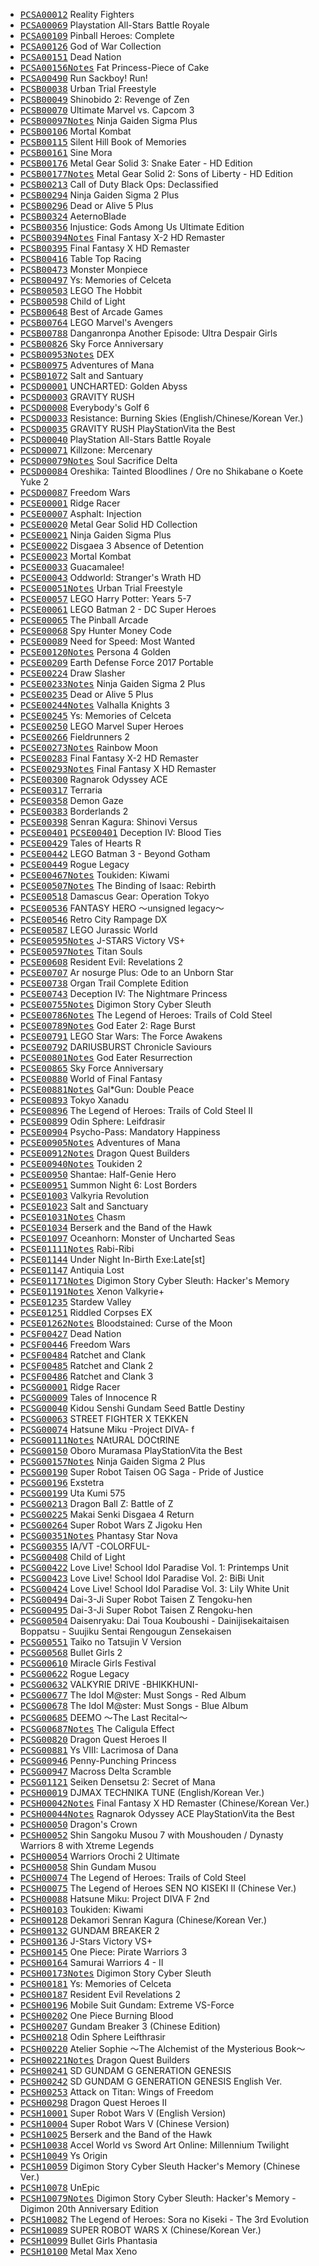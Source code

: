 * <kbd>[PCSA00012](https://github.com/r0ah/vitacheat/blob/master/PCSA00012.psv)</kbd> Reality Fighters
* <kbd>[PCSA00069](https://github.com/r0ah/vitacheat/blob/master/PCSA00069.psv)</kbd> Playstation All-Stars Battle Royale
* <kbd>[PCSA00109](https://github.com/r0ah/vitacheat/blob/master/PCSA00109.psv)</kbd> Pinball Heroes: Complete
* <kbd>[PCSA00126](https://github.com/r0ah/vitacheat/blob/master/PCSA00126.psv)</kbd> God of War Collection
* <kbd>[PCSA00151](https://github.com/r0ah/vitacheat/blob/master/PCSA00151.psv)</kbd> Dead Nation
* <kbd>[PCSA00156](https://github.com/r0ah/vitacheat/blob/master/PCSA00156.psv)</kbd><kbd>[Notes](https://github.com/r0ah/vitacheat/wiki/PCSA00156)</kbd> Fat Princess-Piece of Cake
* <kbd>[PCSA00490](https://github.com/r0ah/vitacheat/blob/master/PCSA00490.psv)</kbd> Run Sackboy! Run!
* <kbd>[PCSB00038](https://github.com/r0ah/vitacheat/blob/master/PCSB00038.psv)</kbd> Urban Trial Freestyle
* <kbd>[PCSB00049](https://github.com/r0ah/vitacheat/blob/master/PCSB00049.psv)</kbd> Shinobido 2: Revenge of Zen
* <kbd>[PCSB00070](https://github.com/r0ah/vitacheat/blob/master/PCSB00070.psv)</kbd> Ultimate Marvel vs. Capcom 3
* <kbd>[PCSB00097](https://github.com/r0ah/vitacheat/blob/master/PCSB00097.psv)</kbd><kbd>[Notes](https://github.com/r0ah/vitacheat/wiki/PCSB00097)</kbd> Ninja Gaiden Sigma Plus
* <kbd>[PCSB00106](https://github.com/r0ah/vitacheat/blob/master/PCSB00106.psv)</kbd> Mortal Kombat
* <kbd>[PCSB00115](https://github.com/r0ah/vitacheat/blob/master/PCSB00115.psv)</kbd> Silent Hill Book of Memories
* <kbd>[PCSB00161](https://github.com/r0ah/vitacheat/blob/master/PCSB00161.psv)</kbd> Sine Mora
* <kbd>[PCSB00176](https://github.com/r0ah/vitacheat/blob/master/PCSB00176.psv)</kbd> Metal Gear Solid 3: Snake Eater - HD Edition
* <kbd>[PCSB00177](https://github.com/r0ah/vitacheat/blob/master/PCSB00177.psv)</kbd><kbd>[Notes](https://github.com/r0ah/vitacheat/wiki/PCSB00177)</kbd> Metal Gear Solid 2: Sons of Liberty - HD Edition
* <kbd>[PCSB00213](https://github.com/r0ah/vitacheat/blob/master/PCSB00213.psv)</kbd> Call of Duty Black Ops: Declassified
* <kbd>[PCSB00294](https://github.com/r0ah/vitacheat/blob/master/PCSB00294.psv)</kbd> Ninja Gaiden Sigma 2 Plus
* <kbd>[PCSB00296](https://github.com/r0ah/vitacheat/blob/master/PCSB00296.psv)</kbd> Dead or Alive 5 Plus
* <kbd>[PCSB00324](https://github.com/r0ah/vitacheat/blob/master/PCSB00324.psv)</kbd> AeternoBlade
* <kbd>[PCSB00356](https://github.com/r0ah/vitacheat/blob/master/PCSB00356.psv)</kbd> Injustice: Gods Among Us Ultimate Edition
* <kbd>[PCSB00394](https://github.com/r0ah/vitacheat/blob/master/PCSB00394.psv)</kbd><kbd>[Notes](https://github.com/r0ah/vitacheat/wiki/PCSB00394)</kbd> Final Fantasy X-2 HD Remaster
* <kbd>[PCSB00395](https://github.com/r0ah/vitacheat/blob/master/PCSB00395.psv)</kbd> Final Fantasy X HD Remaster
* <kbd>[PCSB00416](https://github.com/r0ah/vitacheat/blob/master/PCSB00416.psv)</kbd> Table Top Racing
* <kbd>[PCSB00473](https://github.com/r0ah/vitacheat/blob/master/PCSB00473.psv)</kbd> Monster Monpiece
* <kbd>[PCSB00497](https://github.com/r0ah/vitacheat/blob/master/PCSB00497.psv)</kbd> Ys: Memories of Celceta
* <kbd>[PCSB00503](https://github.com/r0ah/vitacheat/blob/master/PCSB00503.psv)</kbd> LEGO The Hobbit
* <kbd>[PCSB00598](https://github.com/r0ah/vitacheat/blob/master/PCSB00598.psv)</kbd> Child of Light
* <kbd>[PCSB00648](https://github.com/r0ah/vitacheat/blob/master/PCSB00648.psv)</kbd> Best of Arcade Games
* <kbd>[PCSB00764](https://github.com/r0ah/vitacheat/blob/master/PCSB00764.psv)</kbd> LEGO Marvel's Avengers
* <kbd>[PCSB00788](https://github.com/r0ah/vitacheat/blob/master/PCSB00788.psv)</kbd> Danganronpa Another Episode: Ultra Despair Girls
* <kbd>[PCSB00826](https://github.com/r0ah/vitacheat/blob/master/PCSB00826.psv)</kbd> Sky Force Anniversary
* <kbd>[PCSB00953](https://github.com/r0ah/vitacheat/blob/master/PCSB00953.psv)</kbd><kbd>[Notes](https://github.com/r0ah/vitacheat/wiki/PCSB00953)</kbd> DEX
* <kbd>[PCSB00975](https://github.com/r0ah/vitacheat/blob/master/PCSB00975.psv)</kbd> Adventures of Mana
* <kbd>[PCSB01072](https://github.com/r0ah/vitacheat/blob/master/PCSB01072.psv)</kbd> Salt and Santuary
* <kbd>[PCSD00001](https://github.com/r0ah/vitacheat/blob/master/PCSD00001.psv)</kbd> UNCHARTED: Golden Abyss
* <kbd>[PCSD00003](https://github.com/r0ah/vitacheat/blob/master/PCSD00003.psv)</kbd> GRAVITY RUSH
* <kbd>[PCSD00008](https://github.com/r0ah/vitacheat/blob/master/PCSD00008.psv)</kbd> Everybody's Golf 6
* <kbd>[PCSD00033](https://github.com/r0ah/vitacheat/blob/master/PCSD00033.psv)</kbd> Resistance: Burning Skies (English/Chinese/Korean Ver.)
* <kbd>[PCSD00035](https://github.com/r0ah/vitacheat/blob/master/PCSD00035.psv)</kbd> GRAVITY RUSH PlayStationVita the Best
* <kbd>[PCSD00040](https://github.com/r0ah/vitacheat/blob/master/PCSD00040.psv)</kbd> PlayStation All-Stars Battle Royale
* <kbd>[PCSD00071](https://github.com/r0ah/vitacheat/blob/master/PCSD00071.psv)</kbd> Killzone: Mercenary
* <kbd>[PCSD00079](https://github.com/r0ah/vitacheat/blob/master/PCSD00079.psv)</kbd><kbd>[Notes](https://github.com/r0ah/vitacheat/wiki/PCSD00079)</kbd> Soul Sacrifice Delta
* <kbd>[PCSD00084](https://github.com/r0ah/vitacheat/blob/master/PCSD00084.psv)</kbd> Oreshika: Tainted Bloodlines / Ore no Shikabane o Koete Yuke 2
* <kbd>[PCSD00087](https://github.com/r0ah/vitacheat/blob/master/PCSD00087.psv)</kbd> Freedom Wars
* <kbd>[PCSE00001](https://github.com/r0ah/vitacheat/blob/master/PCSE00001.psv)</kbd> Ridge Racer
* <kbd>[PCSE00007](https://github.com/r0ah/vitacheat/blob/master/PCSE00007.psv)</kbd> Asphalt: Injection
* <kbd>[PCSE00020](https://github.com/r0ah/vitacheat/blob/master/PCSE00020.psv)</kbd> Metal Gear Solid HD Collection
* <kbd>[PCSE00021](https://github.com/r0ah/vitacheat/blob/master/PCSE00021.psv)</kbd> Ninja Gaiden Sigma Plus
* <kbd>[PCSE00022](https://github.com/r0ah/vitacheat/blob/master/PCSE00022.psv)</kbd> Disgaea 3 Absence of Detention
* <kbd>[PCSE00023](https://github.com/r0ah/vitacheat/blob/master/PCSE00023.psv)</kbd> Mortal Kombat
* <kbd>[PCSE00033](https://github.com/r0ah/vitacheat/blob/master/PCSE00033.psv)</kbd> Guacamalee!
* <kbd>[PCSE00043](https://github.com/r0ah/vitacheat/blob/master/PCSE00043.psv)</kbd> Oddworld: Stranger's Wrath HD
* <kbd>[PCSE00051](https://github.com/r0ah/vitacheat/blob/master/PCSE00051.psv)</kbd><kbd>[Notes](https://github.com/r0ah/vitacheat/wiki/PCSE00051)</kbd> Urban Trial Freestyle
* <kbd>[PCSE00057](https://github.com/r0ah/vitacheat/blob/master/PCSE00057.psv)</kbd> LEGO Harry Potter: Years 5-7
* <kbd>[PCSE00061](https://github.com/r0ah/vitacheat/blob/master/PCSE00061.psv)</kbd> LEGO Batman 2 - DC Super Heroes
* <kbd>[PCSE00065](https://github.com/r0ah/vitacheat/blob/master/PCSE00065.psv)</kbd> The Pinball Arcade
* <kbd>[PCSE00068](https://github.com/r0ah/vitacheat/blob/master/PCSE00068.psv)</kbd> Spy Hunter Money Code
* <kbd>[PCSE00089](https://github.com/r0ah/vitacheat/blob/master/PCSE00089.psv)</kbd> Need for Speed: Most Wanted
* <kbd>[PCSE00120](https://github.com/r0ah/vitacheat/blob/master/PCSE00120.psv)</kbd><kbd>[Notes](https://github.com/r0ah/vitacheat/wiki/PCSE00120)</kbd> Persona 4 Golden
* <kbd>[PCSE00209](https://github.com/r0ah/vitacheat/blob/master/PCSE00209.psv)</kbd> Earth Defense Force 2017 Portable
* <kbd>[PCSE00224](https://github.com/r0ah/vitacheat/blob/master/PCSE00224.psv)</kbd> Draw Slasher
* <kbd>[PCSE00233](https://github.com/r0ah/vitacheat/blob/master/PCSE00233.psv)</kbd><kbd>[Notes](https://github.com/r0ah/vitacheat/wiki/PCSE00233)</kbd> Ninja Gaiden Sigma 2 Plus
* <kbd>[PCSE00235](https://github.com/r0ah/vitacheat/blob/master/PCSE00235.psv)</kbd> Dead or Alive 5 Plus
* <kbd>[PCSE00244](https://github.com/r0ah/vitacheat/blob/master/PCSE00244.psv)</kbd><kbd>[Notes](https://github.com/r0ah/vitacheat/wiki/PCSE00244)</kbd> Valhalla Knights 3
* <kbd>[PCSE00245](https://github.com/r0ah/vitacheat/blob/master/PCSE00245.psv)</kbd> Ys: Memories of Celceta
* <kbd>[PCSE00250](https://github.com/r0ah/vitacheat/blob/master/PCSE00250.psv)</kbd> LEGO Marvel Super Heroes
* <kbd>[PCSE00266](https://github.com/r0ah/vitacheat/blob/master/PCSE00266.psv)</kbd> Fieldrunners 2
* <kbd>[PCSE00273](https://github.com/r0ah/vitacheat/blob/master/PCSE00273.psv)</kbd><kbd>[Notes](https://github.com/r0ah/vitacheat/wiki/PCSE00273)</kbd> Rainbow Moon
* <kbd>[PCSE00283](https://github.com/r0ah/vitacheat/blob/master/PCSE00283.psv)</kbd> Final Fantasy X-2 HD Remaster
* <kbd>[PCSE00293](https://github.com/r0ah/vitacheat/blob/master/PCSE00293.psv)</kbd><kbd>[Notes](https://github.com/r0ah/vitacheat/wiki/PCSE00293)</kbd> Final Fantasy X HD Remaster
* <kbd>[PCSE00300](https://github.com/r0ah/vitacheat/blob/master/PCSE00300.psv)</kbd> Ragnarok Odyssey ACE
* <kbd>[PCSE00317](https://github.com/r0ah/vitacheat/blob/master/PCSE00317.psv)</kbd> Terraria
* <kbd>[PCSE00358](https://github.com/r0ah/vitacheat/blob/master/PCSE00358.psv)</kbd> Demon Gaze
* <kbd>[PCSE00383](https://github.com/r0ah/vitacheat/blob/master/PCSE00383.psv)</kbd> Borderlands 2
* <kbd>[PCSE00398](https://github.com/r0ah/vitacheat/blob/master/PCSE00398.psv)</kbd> Senran Kagura: Shinovi Versus
* <kbd>[PCSE00401](https://github.com/r0ah/vitacheat/blob/master/PCSE00401.psv)</kbd> <kbd>[PCSE00401](https://github.com/r0ah/vitacheat/blob/master/PCSE00401.psv)</kbd> Deception IV: Blood Ties
* <kbd>[PCSE00429](https://github.com/r0ah/vitacheat/blob/master/PCSE00429.psv)</kbd> Tales of Hearts R
* <kbd>[PCSE00442](https://github.com/r0ah/vitacheat/blob/master/PCSE00442.psv)</kbd> LEGO Batman 3 - Beyond Gotham
* <kbd>[PCSE00449](https://github.com/r0ah/vitacheat/blob/master/PCSE00449.psv)</kbd> Rogue Legacy
* <kbd>[PCSE00467](https://github.com/r0ah/vitacheat/blob/master/PCSE00467.psv)</kbd><kbd>[Notes](https://github.com/r0ah/vitacheat/wiki/PCSE00467)</kbd> Toukiden: Kiwami
* <kbd>[PCSE00507](https://github.com/r0ah/vitacheat/blob/master/PCSE00507.psv)</kbd><kbd>[Notes](https://github.com/r0ah/vitacheat/wiki/PCSE00507)</kbd> The Binding of Isaac: Rebirth
* <kbd>[PCSE00518](https://github.com/r0ah/vitacheat/blob/master/PCSE00518.psv)</kbd> Damascus Gear: Operation Tokyo
* <kbd>[PCSE00536](https://github.com/r0ah/vitacheat/blob/master/PCSE00536.psv)</kbd> FANTASY HERO ～unsigned legacy～
* <kbd>[PCSE00546](https://github.com/r0ah/vitacheat/blob/master/PCSE00546.psv)</kbd> Retro City Rampage DX
* <kbd>[PCSE00587](https://github.com/r0ah/vitacheat/blob/master/PCSE00587.psv)</kbd> LEGO Jurassic World
* <kbd>[PCSE00595](https://github.com/r0ah/vitacheat/blob/master/PCSE00595.psv)</kbd><kbd>[Notes](https://github.com/r0ah/vitacheat/wiki/PCSE00595)</kbd> J-STARS Victory VS+
* <kbd>[PCSE00597](https://github.com/r0ah/vitacheat/blob/master/PCSE00597.psv)</kbd><kbd>[Notes](https://github.com/r0ah/vitacheat/wiki/PCSE00597)</kbd> Titan Souls
* <kbd>[PCSE00608](https://github.com/r0ah/vitacheat/blob/master/PCSE00608.psv)</kbd> Resident Evil: Revelations 2
* <kbd>[PCSE00707](https://github.com/r0ah/vitacheat/blob/master/PCSE00707.psv)</kbd> Ar nosurge Plus: Ode to an Unborn Star
* <kbd>[PCSE00738](https://github.com/r0ah/vitacheat/blob/master/PCSE00738.psv)</kbd> Organ Trail Complete Edition
* <kbd>[PCSE00743](https://github.com/r0ah/vitacheat/blob/master/PCSE00743.psv)</kbd> Deception IV: The Nightmare Princess
* <kbd>[PCSE00755](https://github.com/r0ah/vitacheat/blob/master/PCSE00755.psv)</kbd><kbd>[Notes](https://github.com/r0ah/vitacheat/wiki/PCSE00755)</kbd> Digimon Story Cyber Sleuth
* <kbd>[PCSE00786](https://github.com/r0ah/vitacheat/blob/master/PCSE00786.psv)</kbd><kbd>[Notes](https://github.com/r0ah/vitacheat/wiki/PCSE00786)</kbd> The Legend of Heroes: Trails of Cold Steel
* <kbd>[PCSE00789](https://github.com/r0ah/vitacheat/blob/master/PCSE00789.psv)</kbd><kbd>[Notes](https://github.com/r0ah/vitacheat/wiki/PCSE00801#PCSE00789)</kbd> God Eater 2: Rage Burst
* <kbd>[PCSE00791](https://github.com/r0ah/vitacheat/blob/master/PCSE00791.psv)</kbd> LEGO Star Wars: The Force Awakens
* <kbd>[PCSE00792](https://github.com/r0ah/vitacheat/blob/master/PCSE00792.psv)</kbd> DARIUSBURST Chronicle Saviours
* <kbd>[PCSE00801](https://github.com/r0ah/vitacheat/blob/master/PCSE00801.psv)</kbd><kbd>[Notes](https://github.com/r0ah/vitacheat/wiki/PCSE00801)</kbd> God Eater Resurrection
* <kbd>[PCSE00865](https://github.com/r0ah/vitacheat/blob/master/PCSE00865.psv)</kbd> Sky Force Anniversary
* <kbd>[PCSE00880](https://github.com/r0ah/vitacheat/blob/master/PCSE00880.psv)</kbd> World of Final Fantasy
* <kbd>[PCSE00881](https://github.com/r0ah/vitacheat/blob/master/PCSE00881.psv)</kbd><kbd>[Notes](https://github.com/r0ah/vitacheat/wiki/PCSE00881)</kbd> Gal*Gun: Double Peace
* <kbd>[PCSE00893](https://github.com/r0ah/vitacheat/blob/master/PCSE00893.psv)</kbd> Tokyo Xanadu
* <kbd>[PCSE00896](https://github.com/r0ah/vitacheat/blob/master/PCSE00896.psv)</kbd> The Legend of Heroes: Trails of Cold Steel II
* <kbd>[PCSE00899](https://github.com/r0ah/vitacheat/blob/master/PCSE00899.psv)</kbd> Odin Sphere: Leifdrasir
* <kbd>[PCSE00904](https://github.com/r0ah/vitacheat/blob/master/PCSE00904.psv)</kbd> Psycho-Pass: Mandatory Happiness
* <kbd>[PCSE00905](https://github.com/r0ah/vitacheat/blob/master/PCSE00905.psv)</kbd><kbd>[Notes](https://github.com/r0ah/vitacheat/wiki/PCSE00905)</kbd> Adventures of Mana
* <kbd>[PCSE00912](https://github.com/r0ah/vitacheat/blob/master/PCSE00912.psv)</kbd><kbd>[Notes](https://github.com/r0ah/vitacheat/wiki/PCSE00912)</kbd> Dragon Quest Builders
* <kbd>[PCSE00940](https://github.com/r0ah/vitacheat/blob/master/PCSE00940.psv)</kbd><kbd>[Notes](https://github.com/r0ah/vitacheat/wiki/PCSE00940)</kbd> Toukiden 2
* <kbd>[PCSE00950](https://github.com/r0ah/vitacheat/blob/master/PCSE00950.psv)</kbd> Shantae: Half-Genie Hero
* <kbd>[PCSE00951](https://github.com/r0ah/vitacheat/blob/master/PCSE00951.psv)</kbd> Summon Night 6: Lost Borders
* <kbd>[PCSE01003](https://github.com/r0ah/vitacheat/blob/master/PCSE01003.psv)</kbd> Valkyria Revolution
* <kbd>[PCSE01023](https://github.com/r0ah/vitacheat/blob/master/PCSE01023.psv)</kbd> Salt and Sanctuary
* <kbd>[PCSE01031](https://github.com/r0ah/vitacheat/blob/master/PCSE01031.psv)</kbd><kbd>[Notes](https://github.com/r0ah/vitacheat/wiki/PCSE01031)</kbd> Chasm
* <kbd>[PCSE01034](https://github.com/r0ah/vitacheat/blob/master/PCSE01034.psv)</kbd> Berserk and the Band of the Hawk
* <kbd>[PCSE01097](https://github.com/r0ah/vitacheat/blob/master/PCSE01097.psv)</kbd> Oceanhorn: Monster of Uncharted Seas
* <kbd>[PCSE01111](https://github.com/r0ah/vitacheat/blob/master/PCSE01111.psv)</kbd><kbd>[Notes](https://github.com/r0ah/vitacheat/wiki/PCSE01111)</kbd> Rabi-Ribi
* <kbd>[PCSE01144](https://github.com/r0ah/vitacheat/blob/master/PCSE01144.psv)</kbd> Under Night In-Birth Exe:Late[st]
* <kbd>[PCSE01147](https://github.com/r0ah/vitacheat/blob/master/PCSE01147.psv)</kbd> Antiquia Lost
* <kbd>[PCSE01171](https://github.com/r0ah/vitacheat/blob/master/PCSE01171.psv)</kbd><kbd>[Notes](https://github.com/r0ah/vitacheat/wiki/PCSE00755#PCSE01171)</kbd> Digimon Story Cyber Sleuth: Hacker's Memory
* <kbd>[PCSE01191](https://github.com/r0ah/vitacheat/blob/master/PCSE01191.psv)</kbd><kbd>[Notes](https://github.com/r0ah/vitacheat/wiki/PCSE01191)</kbd> Xenon Valkyrie+
* <kbd>[PCSE01235](https://github.com/r0ah/vitacheat/blob/master/PCSE01235.psv)</kbd> Stardew Valley
* <kbd>[PCSE01251](https://github.com/r0ah/vitacheat/blob/master/PCSE01251.psv)</kbd> Riddled Corpses EX
* <kbd>[PCSE01262](https://github.com/r0ah/vitacheat/blob/master/PCSE01262.psv)</kbd><kbd>[Notes](https://github.com/r0ah/vitacheat/wiki/PCSE01262)</kbd> Bloodstained: Curse of the Moon
* <kbd>[PCSF00427](https://github.com/r0ah/vitacheat/blob/master/PCSF00427.psv)</kbd> Dead Nation
* <kbd>[PCSF00446](https://github.com/r0ah/vitacheat/blob/master/PCSF00446.psv)</kbd> Freedom Wars
* <kbd>[PCSF00484](https://github.com/r0ah/vitacheat/blob/master/PCSF00484.psv)</kbd> Ratchet and Clank
* <kbd>[PCSF00485](https://github.com/r0ah/vitacheat/blob/master/PCSF00485.psv)</kbd> Ratchet and Clank 2
* <kbd>[PCSF00486](https://github.com/r0ah/vitacheat/blob/master/PCSF00486.psv)</kbd> Ratchet and Clank 3
* <kbd>[PCSG00001](https://github.com/r0ah/vitacheat/blob/master/PCSG00001.psv)</kbd> Ridge Racer
* <kbd>[PCSG00009](https://github.com/r0ah/vitacheat/blob/master/PCSG00009.psv)</kbd> Tales of Innocence R
* <kbd>[PCSG00040](https://github.com/r0ah/vitacheat/blob/master/PCSG00040.psv)</kbd> Kidou Senshi Gundam Seed Battle Destiny
* <kbd>[PCSG00063](https://github.com/r0ah/vitacheat/blob/master/PCSG00063.psv)</kbd> STREET FIGHTER X TEKKEN
* <kbd>[PCSG00074](https://github.com/r0ah/vitacheat/blob/master/PCSG00074.psv)</kbd> Hatsune Miku -Project DIVA- f
* <kbd>[PCSG00111](https://github.com/r0ah/vitacheat/blob/master/PCSG00111.psv)</kbd><kbd>[Notes](https://github.com/r0ah/vitacheat/wiki/PCSG00111)</kbd> NAtURAL DOCtRINE
* <kbd>[PCSG00150](https://github.com/r0ah/vitacheat/blob/master/PCSG00150.psv)</kbd> Oboro Muramasa PlayStationVita the Best
* <kbd>[PCSG00157](https://github.com/r0ah/vitacheat/blob/master/PCSG00157.psv)</kbd><kbd>[Notes](https://github.com/r0ah/vitacheat/wiki/PCSG00157)</kbd> Ninja Gaiden Sigma 2 Plus
* <kbd>[PCSG00190](https://github.com/r0ah/vitacheat/blob/master/PCSG00190.psv)</kbd> Super Robot Taisen OG Saga - Pride of Justice
* <kbd>[PCSG00196](https://github.com/r0ah/vitacheat/blob/master/PCSG00196.psv)</kbd> Exstetra
* <kbd>[PCSG00199](https://github.com/r0ah/vitacheat/blob/master/PCSG00199.psv)</kbd> Uta Kumi 575
* <kbd>[PCSG00213](https://github.com/r0ah/vitacheat/blob/master/PCSG00213.psv)</kbd> Dragon Ball Z: Battle of Z
* <kbd>[PCSG00225](https://github.com/r0ah/vitacheat/blob/master/PCSG00225.psv)</kbd> Makai Senki Disgaea 4 Return
* <kbd>[PCSG00264](https://github.com/r0ah/vitacheat/blob/master/PCSG00264.psv)</kbd> Super Robot Wars Z Jigoku Hen
* <kbd>[PCSG00351](https://github.com/r0ah/vitacheat/blob/master/PCSG00351.psv)</kbd><kbd>[Notes](https://github.com/r0ah/vitacheat/wiki/PCSG00351)</kbd> Phantasy Star Nova
* <kbd>[PCSG00355](https://github.com/r0ah/vitacheat/blob/master/PCSG00355.psv)</kbd> IA/VT -COLORFUL-
* <kbd>[PCSG00408](https://github.com/r0ah/vitacheat/blob/master/PCSG00408.psv)</kbd> Child of Light
* <kbd>[PCSG00422](https://github.com/r0ah/vitacheat/blob/master/PCSG00422.psv)</kbd> Love Live! School Idol Paradise Vol. 1: Printemps Unit
* <kbd>[PCSG00423](https://github.com/r0ah/vitacheat/blob/master/PCSG00423.psv)</kbd> Love Live! School Idol Paradise Vol. 2: BiBi Unit
* <kbd>[PCSG00424](https://github.com/r0ah/vitacheat/blob/master/PCSG00424.psv)</kbd> Love Live! School Idol Paradise Vol. 3: Lily White Unit
* <kbd>[PCSG00494](https://github.com/r0ah/vitacheat/blob/master/PCSG00494.psv)</kbd> Dai-3-Ji Super Robot Taisen Z Tengoku-hen
* <kbd>[PCSG00495](https://github.com/r0ah/vitacheat/blob/master/PCSG00495.psv)</kbd> Dai-3-Ji Super Robot Taisen Z Rengoku-hen
* <kbd>[PCSG00504](https://github.com/r0ah/vitacheat/blob/master/PCSG00504.psv)</kbd> Daisenryaku: Dai Toua Kouboushi - Dainijisekaitaisen Boppatsu - Suujiku Sentai Rengougun Zensekaisen
* <kbd>[PCSG00551](https://github.com/r0ah/vitacheat/blob/master/PCSG00551.psv)</kbd> Taiko no Tatsujin V Version
* <kbd>[PCSG00568](https://github.com/r0ah/vitacheat/blob/master/PCSG00568.psv)</kbd> Bullet Girls 2
* <kbd>[PCSG00610](https://github.com/r0ah/vitacheat/blob/master/PCSG00610.psv)</kbd> Miracle Girls Festival
* <kbd>[PCSG00622](https://github.com/r0ah/vitacheat/blob/master/PCSG00622.psv)</kbd> Rogue Legacy
* <kbd>[PCSG00632](https://github.com/r0ah/vitacheat/blob/master/PCSG00632.psv)</kbd> VALKYRIE DRIVE -BHIKKHUNI-
* <kbd>[PCSG00677](https://github.com/r0ah/vitacheat/blob/master/PCSG00677.psv)</kbd> The Idol M@ster: Must Songs - Red Album
* <kbd>[PCSG00678](https://github.com/r0ah/vitacheat/blob/master/PCSG00678.psv)</kbd> The Idol M@ster: Must Songs - Blue Album
* <kbd>[PCSG00685](https://github.com/r0ah/vitacheat/blob/master/PCSG00685.psv)</kbd> DEEMO ～The Last Recital～
* <kbd>[PCSG00687](https://github.com/r0ah/vitacheat/blob/master/PCSG00687.psv)</kbd><kbd>[Notes](https://github.com/r0ah/vitacheat/wiki/PCSG00687)</kbd> The Caligula Effect
* <kbd>[PCSG00820](https://github.com/r0ah/vitacheat/blob/master/PCSG00820.psv)</kbd> Dragon Quest Heroes II
* <kbd>[PCSG00881](https://github.com/r0ah/vitacheat/blob/master/PCSG00881.psv)</kbd> Ys VIII: Lacrimosa of Dana
* <kbd>[PCSG00946](https://github.com/r0ah/vitacheat/blob/master/PCSG00946.psv)</kbd> Penny-Punching Princess
* <kbd>[PCSG00947](https://github.com/r0ah/vitacheat/blob/master/PCSG00947.psv)</kbd> Macross Delta Scramble
* <kbd>[PCSG01121](https://github.com/r0ah/vitacheat/blob/master/PCSG01121.psv)</kbd> Seiken Densetsu 2: Secret of Mana
* <kbd>[PCSH00019](https://github.com/r0ah/vitacheat/blob/master/PCSH00019.psv)</kbd> DJMAX TECHNIKA TUNE (English/Korean Ver.)
* <kbd>[PCSH00042](https://github.com/r0ah/vitacheat/blob/master/PCSH00042.psv)</kbd><kbd>[Notes](https://github.com/r0ah/vitacheat/wiki/PCSH00042)</kbd> Final Fantasy X HD Remaster (Chinese/Korean Ver.)
* <kbd>[PCSH00044](https://github.com/r0ah/vitacheat/blob/master/PCSH00044.psv)</kbd><kbd>[Notes](https://github.com/r0ah/vitacheat/wiki/PCSH00044)</kbd> Ragnarok Odyssey ACE PlayStationVita the Best
* <kbd>[PCSH00050](https://github.com/r0ah/vitacheat/blob/master/PCSH00050.psv)</kbd> Dragon's Crown
* <kbd>[PCSH00052](https://github.com/r0ah/vitacheat/blob/master/PCSH00052.psv)</kbd> Shin Sangoku Musou 7 with Moushouden / Dynasty Warriors 8 with Xtreme Legends
* <kbd>[PCSH00054](https://github.com/r0ah/vitacheat/blob/master/PCSH00054.psv)</kbd> Warriors Orochi 2 Ultimate
* <kbd>[PCSH00058](https://github.com/r0ah/vitacheat/blob/master/PCSH00058.psv)</kbd> Shin Gundam Musou
* <kbd>[PCSH00074](https://github.com/r0ah/vitacheat/blob/master/PCSH00074.psv)</kbd> The Legend of Heroes: Trails of Cold Steel
* <kbd>[PCSH00075](https://github.com/r0ah/vitacheat/blob/master/PCSH00075.psv)</kbd> The Legend of Heroes SEN NO KISEKI II (Chinese Ver.)
* <kbd>[PCSH00088](https://github.com/r0ah/vitacheat/blob/master/PCSH00088.psv)</kbd> Hatsune Miku: Project DIVA F 2nd
* <kbd>[PCSH00103](https://github.com/r0ah/vitacheat/blob/master/PCSH00103.psv)</kbd> Toukiden: Kiwami
* <kbd>[PCSH00128](https://github.com/r0ah/vitacheat/blob/master/PCSH00128.psv)</kbd> Dekamori Senran Kagura (Chinese/Korean Ver.)
* <kbd>[PCSH00132](https://github.com/r0ah/vitacheat/blob/master/PCSH00132.psv)</kbd> GUNDAM BREAKER 2
* <kbd>[PCSH00136](https://github.com/r0ah/vitacheat/blob/master/PCSH00136.psv)</kbd> J-Stars Victory VS+
* <kbd>[PCSH00145](https://github.com/r0ah/vitacheat/blob/master/PCSH00145.psv)</kbd> One Piece: Pirate Warriors 3
* <kbd>[PCSH00164](https://github.com/r0ah/vitacheat/blob/master/PCSH00164.psv)</kbd> Samurai Warriors 4 - II
* <kbd>[PCSH00173](https://github.com/r0ah/vitacheat/blob/master/PCSH00173.psv)</kbd><kbd>[Notes](https://github.com/r0ah/vitacheat/wiki/PCSH00173)</kbd> Digimon Story Cyber Sleuth
* <kbd>[PCSH00181](https://github.com/r0ah/vitacheat/blob/master/PCSH00181.psv)</kbd> Ys: Memories of Celceta
* <kbd>[PCSH00187](https://github.com/r0ah/vitacheat/blob/master/PCSH00187.psv)</kbd> Resident Evil Revelations 2
* <kbd>[PCSH00196](https://github.com/r0ah/vitacheat/blob/master/PCSH00196.psv)</kbd> Mobile Suit Gundam: Extreme VS-Force
* <kbd>[PCSH00202](https://github.com/r0ah/vitacheat/blob/master/PCSH00202.psv)</kbd> One Piece Burning Blood
* <kbd>[PCSH00207](https://github.com/r0ah/vitacheat/blob/master/PCSH00207.psv)</kbd> Gundam Breaker 3 (Chinese Edition)
* <kbd>[PCSH00218](https://github.com/r0ah/vitacheat/blob/master/PCSH00218.psv)</kbd> Odin Sphere Leifthrasir
* <kbd>[PCSH00220](https://github.com/r0ah/vitacheat/blob/master/PCSH00220.psv)</kbd> Atelier Sophie ～The Alchemist of the Mysterious Book～
* <kbd>[PCSH00221](https://github.com/r0ah/vitacheat/blob/master/PCSH00221.psv)</kbd><kbd>[Notes](https://github.com/r0ah/vitacheat/wiki/PCSH00221)</kbd> Dragon Quest Builders
* <kbd>[PCSH00241](https://github.com/r0ah/vitacheat/blob/master/PCSH00241.psv)</kbd> SD GUNDAM G GENERATION GENESIS
* <kbd>[PCSH00242](https://github.com/r0ah/vitacheat/blob/master/PCSH00242.psv)</kbd> SD GUNDAM G GENERATION GENESIS English Ver.
* <kbd>[PCSH00253](https://github.com/r0ah/vitacheat/blob/master/PCSH00253.psv)</kbd> Attack on Titan: Wings of Freedom
* <kbd>[PCSH00298](https://github.com/r0ah/vitacheat/blob/master/PCSH00298.psv)</kbd> Dragon Quest Heroes II
* <kbd>[PCSH10001](https://github.com/r0ah/vitacheat/blob/master/PCSH10001.psv)</kbd> Super Robot Wars V (English Version)
* <kbd>[PCSH10004](https://github.com/r0ah/vitacheat/blob/master/PCSH10004.psv)</kbd> Super Robot Wars V (Chinese Version)
* <kbd>[PCSH10025](https://github.com/r0ah/vitacheat/blob/master/PCSH10025.psv)</kbd> Berserk and the Band of the Hawk
* <kbd>[PCSH10038](https://github.com/r0ah/vitacheat/blob/master/PCSH10038.psv)</kbd> Accel World vs Sword Art Online: Millennium Twilight
* <kbd>[PCSH10049](https://github.com/r0ah/vitacheat/blob/master/PCSH10049.psv)</kbd> Ys Origin
* <kbd>[PCSH10059](https://github.com/r0ah/vitacheat/blob/master/PCSH10059.psv)</kbd> Digimon Story Cyber Sleuth Hacker's Memory (Chinese Ver.)
* <kbd>[PCSH10078](https://github.com/r0ah/vitacheat/blob/master/PCSH10078.psv)</kbd> UnEpic
* <kbd>[PCSH10079](https://github.com/r0ah/vitacheat/blob/master/PCSH10079.psv)</kbd><kbd>[Notes](https://github.com/r0ah/vitacheat/wiki/PCSH10079)</kbd> Digimon Story Cyber Sleuth: Hacker's Memory - Digimon 20th Anniversary Edition
* <kbd>[PCSH10082](https://github.com/r0ah/vitacheat/blob/master/PCSH10082.psv)</kbd> The Legend of Heroes: Sora no Kiseki - The 3rd Evolution
* <kbd>[PCSH10089](https://github.com/r0ah/vitacheat/blob/master/PCSH10089.psv)</kbd> SUPER ROBOT WARS X (Chinese/Korean Ver.)
* <kbd>[PCSH10099](https://github.com/r0ah/vitacheat/blob/master/PCSH10099.psv)</kbd> Bullet Girls Phantasia
* <kbd>[PCSH10100](https://github.com/r0ah/vitacheat/blob/master/PCSH10100.psv)</kbd> Metal Max Xeno

